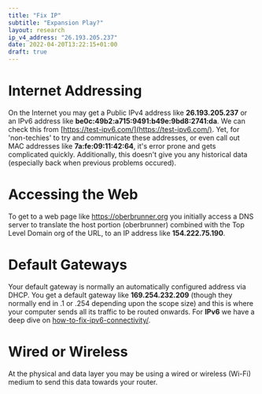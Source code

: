 ```yaml
---
title: "Fix IP"
subtitle: "Expansion Play?"
layout: research
ip_v4_address: "26.193.205.237"
date: 2022-04-20T13:22:15+01:00
draft: true
---
```


# Internet Addressing
On the Internet you may get a Public IPv4 address like **26.193.205.237** or an IPv6 address like **be0c:49b2:a715:9491:b49e:9bd8:2741:da**. We can check this from [https://test-ipv6.com/](https://test-ipv6.com/). Yet, for 'non-techies' to try and communicate these addresses, or even call out MAC addresses like **7a:fe:09:11:42:64**, it's error prone and gets complicated quickly. Additionally, this doesn't give you any historical data (especially back when previous problems occured).

# Accessing the Web
To get to a web page like https://oberbrunner.org you initially access a DNS server to translate the host portion (oberbrunner) combined with the Top Level Domain org of the URL, to an IP address like **154.222.75.190**. 

# Default Gateways
Your default gateway is normally an automatically configured address via DHCP. You get a default gateway like **169.254.232.209** (though they normally end in .1 or .254 depending upon the scope size) and this is where your computer sends all its traffic to be routed onwards. For **IPv6** we have a deep dive on [how-to-fix-ipv6-connectivity/](/blog/how-to-fix-ipv6-connectivity/).

# Wired or Wireless
At the physical and data layer you may be using a wired or wireless (Wi-Fi) medium to send this data towards your router. 
